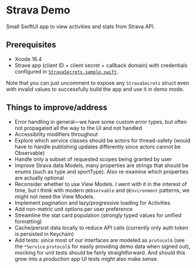 # Strava Demo
Small SwiftUI app to view activities and stats from Strava API.

## Prerequisites
* Xcode 16.4
* Strave app (client ID + client secret + callback domain) with credentials configured in [`StravaSecrets.sample.swift`](https://github.com/jcuberdruid/StravaDemo/blob/main/StravaDemo/Services/StravaSecrets.sample.swift).

Note that you can just uncomment to expose any `StravaSecrets` struct even with invalid values to successfully build the app and use it in demo mode.

## Things to improve/address

* Error handling in general—we have some custom error types, but often not propagated all the way to the UI and not handled
* Accessibility modifiers throughout
* Explore which service classes should be actors for thread-safety (would have to handle publishing updates differently since actors cannot be Observable)
* Handle only a subset of requested scopes being granted by user 
* Improve Strava data Models, many properties are strings that should be enums (such as type and sportType). Also re-examine which properties are actually optional
* Reconsider whether to use View Models. I went with it in the interest of time, but I think with modern `@Observable` and `@Environment` patterns, we might not need the View Models. 
* Implement pagination and lazy/progressive loading for Activities
* Add non-metric unit options per user preference 
* Streamline the stat card population (strongly typed values for unified formatting)
* Cache/persist data locally to reduce API calls (currently only auth token is persisted in Keychain) 
* Add tests: since most of our interfaces are modeled as `protocol`s (see the `*Service` `protocol`s for easily providing demo data when signed out), mocking for unit tests should be fairly straightforward. And should this grow into a production app UI tests might also make sense.

